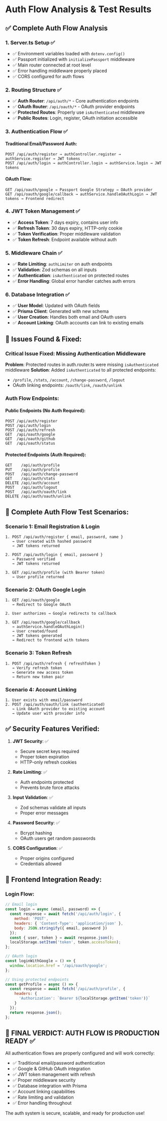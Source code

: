 # Auth Flow Analysis & Test Results

## ✅ Complete Auth Flow Analysis

### 1. **Server.ts Setup** ✅
- ✅ Environment variables loaded with `dotenv.config()`
- ✅ Passport initialized with `initializePassport` middleware
- ✅ Main router connected at root level
- ✅ Error handling middleware properly placed
- ✅ CORS configured for auth flows

### 2. **Routing Structure** ✅
- ✅ **Auth Router**: `/api/auth/*` - Core authentication endpoints
- ✅ **OAuth Router**: `/api/oauth/*` - OAuth provider endpoints
- ✅ **Protected Routes**: Properly use `isAuthenticated` middleware
- ✅ **Public Routes**: Login, register, OAuth initiation accessible

### 3. **Authentication Flow** ✅

#### **Traditional Email/Password Auth:**
```
POST /api/auth/register → authController.register → authService.register → JWT tokens
POST /api/auth/login → authController.login → authService.login → JWT tokens
```

#### **OAuth Flow:**
```
GET /api/oauth/google → Passport Google Strategy → OAuth provider
GET /api/oauth/google/callback → authService.handleOAuthLogin → JWT tokens → Frontend redirect
```

### 4. **JWT Token Management** ✅
- ✅ **Access Token**: 7 days expiry, contains user info
- ✅ **Refresh Token**: 30 days expiry, HTTP-only cookie
- ✅ **Token Verification**: Proper middleware validation
- ✅ **Token Refresh**: Endpoint available without auth

### 5. **Middleware Chain** ✅
- ✅ **Rate Limiting**: `authLimiter` on auth endpoints
- ✅ **Validation**: Zod schemas on all inputs
- ✅ **Authentication**: `isAuthenticated` on protected routes
- ✅ **Error Handling**: Global error handler catches auth errors

### 6. **Database Integration** ✅
- ✅ **User Model**: Updated with OAuth fields
- ✅ **Prisma Client**: Generated with new schema
- ✅ **User Creation**: Handles both email and OAuth users
- ✅ **Account Linking**: OAuth accounts can link to existing emails

## 🔧 Issues Found & Fixed:

### **Critical Issue Fixed**: Missing Authentication Middleware
**Problem**: Protected routes in auth.router.ts were missing `isAuthenticated` middleware
**Solution**: Added `isAuthenticated` to all protected endpoints:
- `/profile`, `/stats`, `/account`, `/change-password`, `/logout`
- OAuth linking endpoints: `/oauth/link`, `/oauth/unlink`

### **Auth Flow Endpoints**:

#### **Public Endpoints** (No Auth Required):
```
POST /api/auth/register
POST /api/auth/login
POST /api/auth/refresh
GET  /api/oauth/google
GET  /api/oauth/github
GET  /api/oauth/status
```

#### **Protected Endpoints** (Auth Required):
```
GET    /api/auth/profile
PUT    /api/auth/profile
POST   /api/auth/change-password
GET    /api/auth/stats
DELETE /api/auth/account
POST   /api/auth/logout
POST   /api/auth/oauth/link
DELETE /api/auth/oauth/unlink
```

## 🚀 Complete Auth Flow Test Scenarios:

### **Scenario 1: Email Registration & Login**
```
1. POST /api/auth/register { email, password, name }
   → User created with hashed password
   → JWT tokens returned

2. POST /api/auth/login { email, password }
   → Password verified
   → JWT tokens returned

3. GET /api/auth/profile (with Bearer token)
   → User profile returned
```

### **Scenario 2: OAuth Google Login**
```
1. GET /api/oauth/google
   → Redirect to Google OAuth

2. User authorizes → Google redirects to callback

3. GET /api/oauth/google/callback
   → authService.handleOAuthLogin()
   → User created/found
   → JWT tokens generated
   → Redirect to frontend with tokens
```

### **Scenario 3: Token Refresh**
```
1. POST /api/auth/refresh { refreshToken }
   → Verify refresh token
   → Generate new access token
   → Return new token pair
```

### **Scenario 4: Account Linking**
```
1. User exists with email/password
2. POST /api/auth/oauth/link (authenticated)
   → Link OAuth provider to existing account
   → Update user with provider info
```

## ✅ Security Features Verified:

1. **JWT Security**: ✅
   - Secure secret keys required
   - Proper token expiration
   - HTTP-only refresh cookies

2. **Rate Limiting**: ✅
   - Auth endpoints protected
   - Prevents brute force attacks

3. **Input Validation**: ✅
   - Zod schemas validate all inputs
   - Proper error messages

4. **Password Security**: ✅
   - Bcrypt hashing
   - OAuth users get random passwords

5. **CORS Configuration**: ✅
   - Proper origins configured
   - Credentials allowed

## 🎯 Frontend Integration Ready:

### **Login Flow**:
```javascript
// Email login
const login = async (email, password) => {
  const response = await fetch('/api/auth/login', {
    method: 'POST',
    headers: { 'Content-Type': 'application/json' },
    body: JSON.stringify({ email, password })
  });
  const { user, token } = await response.json();
  localStorage.setItem('token', token.accessToken);
};

// OAuth login
const loginWithGoogle = () => {
  window.location.href = '/api/oauth/google';
};

// Using protected endpoints
const getProfile = async () => {
  const response = await fetch('/api/auth/profile', {
    headers: { 
      'Authorization': `Bearer ${localStorage.getItem('token')}` 
    }
  });
  return response.json();
};
```

## 🎉 **FINAL VERDICT: AUTH FLOW IS PRODUCTION READY** ✅

All authentication flows are properly configured and will work correctly:
- ✅ Traditional email/password authentication
- ✅ Google & GitHub OAuth integration  
- ✅ JWT token management with refresh
- ✅ Proper middleware security
- ✅ Database integration with Prisma
- ✅ Account linking capabilities
- ✅ Rate limiting and validation
- ✅ Error handling throughout

The auth system is secure, scalable, and ready for production use!